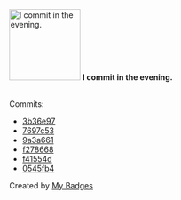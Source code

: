<img src="https://github.com/my-badges/my-badges/blob/master/src/all-badges/time-of-commit/evening-commits.png?raw=true" alt="I commit in the evening." title="I commit in the evening." width="128">
<strong>I commit in the evening.</strong>
<br><br>

Commits:

- <a href="https://github.com/Neptunium931/blog/commit/3b36e973ae95600d97ac3083b546d1700ff83de5">3b36e97</a>
- <a href="https://github.com/Neptunium931/dotfile/commit/7697c53d274400ed622ef0689d72368577ba8670">7697c53</a>
- <a href="https://github.com/Neptunium931/Csystem/commit/9a3a66134fbe20760cc2734157ddc412dbdb4703">9a3a661</a>
- <a href="https://github.com/Neptunium931/Csystem/commit/f27866843789145d2cbb01ceb71b9804401fc7b0">f278668</a>
- <a href="https://github.com/Neptunium931/Csystem/commit/f41554d5fa9869e83f25f1b31ed742332b147967">f41554d</a>
- <a href="https://github.com/Neptunium931/Csystem/commit/0545fb49b54ea2e0f8eaa77c46dd921e32428070">0545fb4</a>


Created by <a href="https://github.com/my-badges/my-badges">My Badges</a>